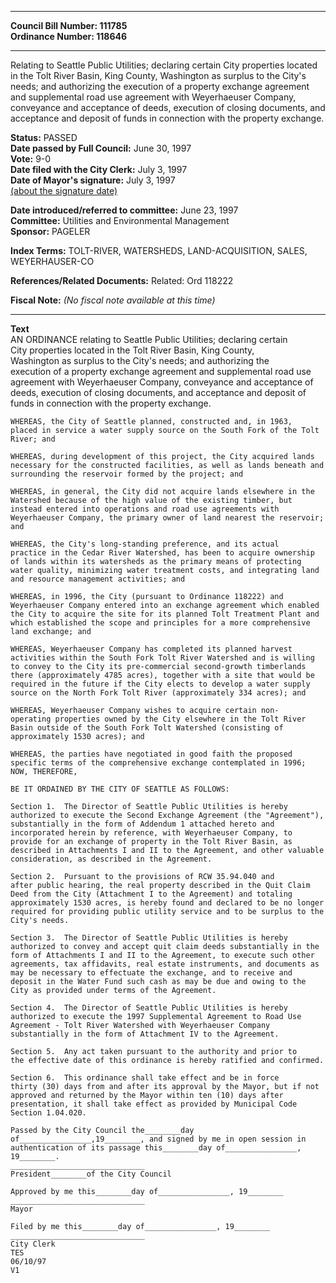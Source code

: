 * * * * *  
  
**Council Bill Number: [](#h0)[](#h2)111785**   
**Ordinance Number: 118646**  
  
* * * * *  
  
Relating to Seattle Public Utilities; declaring certain City properties located in the Tolt River Basin, King County, Washington as surplus to the City's needs; and authorizing the execution of a property exchange agreement and supplemental road use agreement with Weyerhaeuser Company, conveyance and acceptance of deeds, execution of closing documents, and acceptance and deposit of funds in connection with the property exchange.  
  
**Status:** PASSED   
**Date passed by Full Council:** June 30, 1997   
**Vote:** 9-0   
**Date filed with the City Clerk:** July 3, 1997   
**Date of Mayor's signature:** July 3, 1997   
[(about the signature date)](/~public/approvaldate.htm)   
  
  
**Date introduced/referred to committee:** June 23, 1997   
**Committee:** Utilities and Environmental Management   
**Sponsor:** PAGELER   
  
**Index Terms:** TOLT-RIVER, WATERSHEDS, LAND-ACQUISITION, SALES, WEYERHAUSER-CO  
  
**References/Related Documents:** Related: Ord 118222  
  
**Fiscal Note:** *(No fiscal note available at this time)*  
  
* * * * *  
  
**Text**  
    AN ORDINANCE relating to Seattle Public Utilities; declaring certain  
    City properties located in the Tolt River Basin, King County,  
    Washington as surplus to the City's needs; and authorizing the  
    execution of a property exchange agreement and supplemental road use  
    agreement with Weyerhaeuser Company, conveyance and acceptance of  
    deeds, execution of closing documents, and acceptance and deposit of  
    funds in connection with the property exchange.  
  
    WHEREAS, the City of Seattle planned, constructed and, in 1963,  
    placed in service a water supply source on the South Fork of the Tolt  
    River; and  
  
    WHEREAS, during development of this project, the City acquired lands  
    necessary for the constructed facilities, as well as lands beneath and  
    surrounding the reservoir formed by the project; and  
  
    WHEREAS, in general, the City did not acquire lands elsewhere in the  
    Watershed because of the high value of the existing timber, but  
    instead entered into operations and road use agreements with  
    Weyerhaeuser Company, the primary owner of land nearest the reservoir;  
    and  
  
    WHEREAS, the City's long-standing preference, and its actual  
    practice in the Cedar River Watershed, has been to acquire ownership  
    of lands within its watersheds as the primary means of protecting  
    water quality, minimizing water treatment costs, and integrating land  
    and resource management activities; and  
  
    WHEREAS, in 1996, the City (pursuant to Ordinance 118222) and  
    Weyerhaeuser Company entered into an exchange agreement which enabled  
    the City to acquire the site for its planned Tolt Treatment Plant and  
    which established the scope and principles for a more comprehensive  
    land exchange; and  
  
    WHEREAS, Weyerhaeuser Company has completed its planned harvest  
    activities within the South Fork Tolt River Watershed and is willing  
    to convey to the City its pre-commercial second-growth timberlands  
    there (approximately 4785 acres), together with a site that would be  
    required in the future if the City elects to develop a water supply  
    source on the North Fork Tolt River (approximately 334 acres); and  
  
    WHEREAS, Weyerhaeuser Company wishes to acquire certain non-  
    operating properties owned by the City elsewhere in the Tolt River  
    Basin outside of the South Fork Tolt Watershed (consisting of  
    approximately 1530 acres); and  
  
    WHEREAS, the parties have negotiated in good faith the proposed  
    specific terms of the comprehensive exchange contemplated in 1996;  
    NOW, THEREFORE,  
  
    BE IT ORDAINED BY THE CITY OF SEATTLE AS FOLLOWS:  
  
    Section 1.  The Director of Seattle Public Utilities is hereby  
    authorized to execute the Second Exchange Agreement (the "Agreement"),  
    substantially in the form of Addendum 1 attached hereto and  
    incorporated herein by reference, with Weyerhaeuser Company, to  
    provide for an exchange of property in the Tolt River Basin, as  
    described in Attachments I and II to the Agreement, and other valuable  
    consideration, as described in the Agreement.  
  
    Section 2.  Pursuant to the provisions of RCW 35.94.040 and  
    after public hearing, the real property described in the Quit Claim  
    Deed from the City (Attachment I to the Agreement) and totaling  
    approximately 1530 acres, is hereby found and declared to be no longer  
    required for providing public utility service and to be surplus to the  
    City's needs.  
  
    Section 3.  The Director of Seattle Public Utilities is hereby  
    authorized to convey and accept quit claim deeds substantially in the  
    form of Attachments I and II to the Agreement, to execute such other  
    agreements, tax affidavits, real estate instruments, and documents as  
    may be necessary to effectuate the exchange, and to receive and  
    deposit in the Water Fund such cash as may be due and owing to the  
    City as provided under terms of the Agreement.  
  
    Section 4.  The Director of Seattle Public Utilities is hereby  
    authorized to execute the 1997 Supplemental Agreement to Road Use  
    Agreement - Tolt River Watershed with Weyerhaeuser Company  
    substantially in the form of Attachment IV to the Agreement.  
  
    Section 5.  Any act taken pursuant to the authority and prior to  
    the effective date of this ordinance is hereby ratified and confirmed.  
  
    Section 6.  This ordinance shall take effect and be in force  
    thirty (30) days from and after its approval by the Mayor, but if not  
    approved and returned by the Mayor within ten (10) days after  
    presentation, it shall take effect as provided by Municipal Code  
    Section 1.04.020.  
  
    Passed by the City Council the________day  
    of________________,19________, and signed by me in open session in  
    authentication of its passage this________day of________________,  
    19________.  
    ______________________________  
    President________of the City Council  
  
    Approved by me this________day of________________, 19________  
    ______________________________  
    Mayor  
  
    Filed by me this________day of________________, 19________  
    ______________________________  
    City Clerk  
    TES  
    06/10/97  
    V1  
